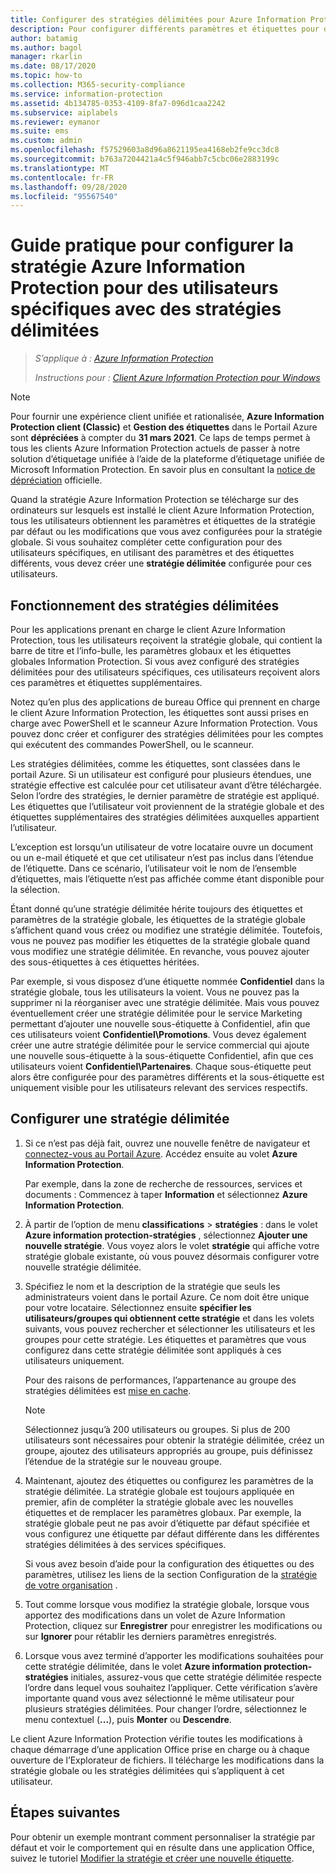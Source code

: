 ```yaml
---
title: Configurer des stratégies délimitées pour Azure Information Protection – AIP
description: Pour configurer différents paramètres et étiquettes pour des utilisateurs spécifiques, vous devez configurer une stratégie délimitée pour Azure Information Protection.
author: batamig
ms.author: bagol
manager: rkarlin
ms.date: 08/17/2020
ms.topic: how-to
ms.collection: M365-security-compliance
ms.service: information-protection
ms.assetid: 4b134785-0353-4109-8fa7-096d1caa2242
ms.subservice: aiplabels
ms.reviewer: eymanor
ms.suite: ems
ms.custom: admin
ms.openlocfilehash: f57529603a8d96a8621195ea4168eb2fe9cc3dc8
ms.sourcegitcommit: b763a7204421a4c5f946abb7c5cbc06e2883199c
ms.translationtype: MT
ms.contentlocale: fr-FR
ms.lasthandoff: 09/28/2020
ms.locfileid: "95567540"
---
```

# <a name="how-to-configure-the-azure-information-protection-policy-for-specific-users-by-using-scoped-policies"></a>Guide pratique pour configurer la stratégie Azure Information Protection pour des utilisateurs spécifiques avec des stratégies délimitées

>*S’applique à : [Azure Information Protection](https://azure.microsoft.com/pricing/details/information-protection)*
>
> *Instructions pour : [Client Azure Information Protection pour Windows](faqs.md#whats-the-difference-between-the-azure-information-protection-classic-and-unified-labeling-clients)*

>[!NOTE] 
> Pour fournir une expérience client unifiée et rationalisée, **Azure Information Protection client (Classic)** et **Gestion des étiquettes** dans le Portail Azure sont **dépréciées** à compter du **31 mars 2021**. Ce laps de temps permet à tous les clients Azure Information Protection actuels de passer à notre solution d’étiquetage unifiée à l’aide de la plateforme d’étiquetage unifiée de Microsoft Information Protection. En savoir plus en consultant la [notice de dépréciation](https://aka.ms/aipclassicsunset) officielle.

Quand la stratégie Azure Information Protection se télécharge sur des ordinateurs sur lesquels est installé le client Azure Information Protection, tous les utilisateurs obtiennent les paramètres et étiquettes de la stratégie par défaut ou les modifications que vous avez configurées pour la stratégie globale. Si vous souhaitez compléter cette configuration pour des utilisateurs spécifiques, en utilisant des paramètres et des étiquettes différents, vous devez créer une **stratégie délimitée** configurée pour ces utilisateurs.

## <a name="how-scoped-policies-work"></a>Fonctionnement des stratégies délimitées

Pour les applications prenant en charge le client Azure Information Protection, tous les utilisateurs reçoivent la stratégie globale, qui contient la barre de titre et l’info-bulle, les paramètres globaux et les étiquettes globales Information Protection. Si vous avez configuré des stratégies délimitées pour des utilisateurs spécifiques, ces utilisateurs reçoivent alors ces paramètres et étiquettes supplémentaires. 

Notez qu’en plus des applications de bureau Office qui prennent en charge le client Azure Information Protection, les étiquettes sont aussi prises en charge avec PowerShell et le scanneur Azure Information Protection. Vous pouvez donc créer et configurer des stratégies délimitées pour les comptes qui exécutent des commandes PowerShell, ou le scanneur. 

Les stratégies délimitées, comme les étiquettes, sont classées dans le portail Azure. Si un utilisateur est configuré pour plusieurs étendues, une stratégie effective est calculée pour cet utilisateur avant d’être téléchargée. Selon l’ordre des stratégies, le dernier paramètre de stratégie est appliqué. Les étiquettes que l’utilisateur voit proviennent de la stratégie globale et des étiquettes supplémentaires des stratégies délimitées auxquelles appartient l’utilisateur.

L’exception est lorsqu’un utilisateur de votre locataire ouvre un document ou un e-mail étiqueté et que cet utilisateur n’est pas inclus dans l’étendue de l’étiquette. Dans ce scénario, l’utilisateur voit le nom de l’ensemble d’étiquettes, mais l’étiquette n’est pas affichée comme étant disponible pour la sélection.  

Étant donné qu’une stratégie délimitée hérite toujours des étiquettes et paramètres de la stratégie globale, les étiquettes de la stratégie globale s’affichent quand vous créez ou modifiez une stratégie délimitée. Toutefois, vous ne pouvez pas modifier les étiquettes de la stratégie globale quand vous modifiez une stratégie délimitée. En revanche, vous pouvez ajouter des sous-étiquettes à ces étiquettes héritées.

Par exemple, si vous disposez d’une étiquette nommée **Confidentiel** dans la stratégie globale, tous les utilisateurs la voient. Vous ne pouvez pas la supprimer ni la réorganiser avec une stratégie délimitée. Mais vous pouvez éventuellement créer une stratégie délimitée pour le service Marketing permettant d’ajouter une nouvelle sous-étiquette à Confidentiel, afin que ces utilisateurs voient **Confidentiel\Promotions**. Vous devez également créer une autre stratégie délimitée pour le service commercial qui ajoute une nouvelle sous-étiquette à la sous-étiquette Confidentiel, afin que ces utilisateurs voient **Confidentiel\Partenaires**. Chaque sous-étiquette peut alors être configurée pour des paramètres différents et la sous-étiquette est uniquement visible pour les utilisateurs relevant des services respectifs.

## <a name="configure-a-scoped-policy"></a>Configurer une stratégie délimitée

1. Si ce n’est pas déjà fait, ouvrez une nouvelle fenêtre de navigateur et [connectez-vous au Portail Azure](configure-policy.md#signing-in-to-the-azure-portal). Accédez ensuite au volet **Azure Information Protection**.

    Par exemple, dans la zone de recherche de ressources, services et documents : Commencez à taper **Information** et sélectionnez **Azure Information Protection**.

2. À partir de l’option de menu **classifications**  >  **stratégies** : dans le volet **Azure information protection-stratégies** , sélectionnez **Ajouter une nouvelle stratégie**. Vous voyez alors le volet **stratégie** qui affiche votre stratégie globale existante, où vous pouvez désormais configurer votre nouvelle stratégie délimitée.

3. Spécifiez le nom et la description de la stratégie que seuls les administrateurs voient dans le portail Azure. Ce nom doit être unique pour votre locataire. Sélectionnez ensuite **spécifier les utilisateurs/groupes qui obtiennent cette stratégie** et dans les volets suivants, vous pouvez rechercher et sélectionner les utilisateurs et les groupes pour cette stratégie. Les étiquettes et paramètres que vous configurez dans cette stratégie délimitée sont appliqués à ces utilisateurs uniquement.
    
    Pour des raisons de performances, l’appartenance au groupe des stratégies délimitées est [mise en cache](prepare.md#group-membership-caching-by-azure-information-protection).

    > [!NOTE]
    > Sélectionnez jusqu’à 200 utilisateurs ou groupes. Si plus de 200 utilisateurs sont nécessaires pour obtenir la stratégie délimitée, créez un groupe, ajoutez des utilisateurs appropriés au groupe, puis définissez l’étendue de la stratégie sur le nouveau groupe. 

4. Maintenant, ajoutez des étiquettes ou configurez les paramètres de la stratégie délimitée. La stratégie globale est toujours appliquée en premier, afin de compléter la stratégie globale avec les nouvelles étiquettes et de remplacer les paramètres globaux. Par exemple, la stratégie globale peut ne pas avoir d’étiquette par défaut spécifiée et vous configurez une étiquette par défaut différente dans les différentes stratégies délimitées à des services spécifiques.

    Si vous avez besoin d’aide pour la configuration des étiquettes ou des paramètres, utilisez les liens de la section Configuration de la [stratégie de votre organisation](configure-policy.md#configuring-your-organizations-policy) .

6. Tout comme lorsque vous modifiez la stratégie globale, lorsque vous apportez des modifications dans un volet de Azure Information Protection, cliquez sur **Enregistrer** pour enregistrer les modifications ou sur **Ignorer** pour rétablir les derniers paramètres enregistrés. 

7. Lorsque vous avez terminé d’apporter les modifications souhaitées pour cette stratégie délimitée, dans le volet **Azure information protection-stratégies** initiales, assurez-vous que cette stratégie délimitée respecte l’ordre dans lequel vous souhaitez l’appliquer. Cette vérification s’avère importante quand vous avez sélectionné le même utilisateur pour plusieurs stratégies délimitées. Pour changer l’ordre, sélectionnez le menu contextuel (**...**), puis **Monter** ou **Descendre**. 

Le client Azure Information Protection vérifie toutes les modifications à chaque démarrage d’une application Office prise en charge ou à chaque ouverture de l’Explorateur de fichiers. Il télécharge les modifications dans la stratégie globale ou les stratégies délimitées qui s’appliquent à cet utilisateur.

## <a name="next-steps"></a>Étapes suivantes

Pour obtenir un exemple montrant comment personnaliser la stratégie par défaut et voir le comportement qui en résulte dans une application Office, suivez le tutoriel [Modifier la stratégie et créer une nouvelle étiquette](infoprotect-quick-start-tutorial.md).

